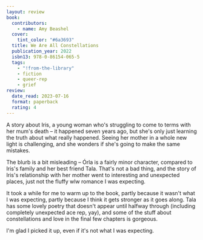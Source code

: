 ```yaml
---
layout: review
book:
  contributors:
    - name: Amy Beashel
  cover:
    tint_color: "#6a3693"
  title: We Are All Constellations
  publication_year: 2022
  isbn13: 978-0-86154-065-5
  tags:
    - "!from-the-library"
    - fiction
    - queer-rep
    - grief
review:
  date_read: 2023-07-16
  format: paperback
  rating: 4
---
```


A story about Iris, a young woman who's struggling to come to terms with her mum's death – it happened seven years ago, but she's only just learning the truth about what really happened.
Seeing her mother in a whole new light is challenging, and she wonders if she's going to make the same mistakes.

The blurb is a bit misleading – Órla is a fairly minor character, compared to Iris's family and her best friend Tala.
That's not a bad thing, and the story of Iris's relationship with her mother went to interesting and unexpected places, just not the fluffy wlw romance I was expecting.

It took a while for me to warm up to the book, partly because it wasn't what I was expecting, partly because I think it gets stronger as it goes along.
Tala has some lovely poetry that doesn't appear until halfway through (including completely unexpected ace rep, yay), and some of the stuff about constellations and love in the final few chapters is gorgeous.

I'm glad I picked it up, even if it's not what I was expecting.

